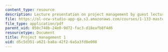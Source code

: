 ```yaml
---
content_type: resource
description: Lecture presentation on project management by guest lecturer Chu E. Ho.
file: https://ol-ocw-studio-app-qa.s3.amazonaws.com/courses/1-133-masters-of-engineering-concepts-of-engineering-practice-fall-2007/d5c5d351a621ba8a42f26a5a3fd8e008_lec_07.pdf
file_type: application/pdf
parent_uid: 050c740b-24e0-9d72-fac3-d18eafb8f4d6
resourcetype: Document
title: Project management 1
uid: d5c5d351-a621-ba8a-42f2-6a5a3fd8e008
---
```

